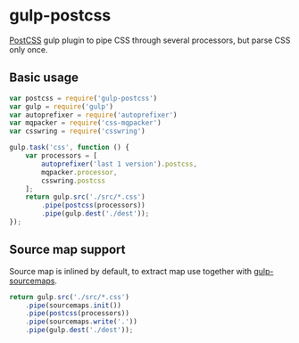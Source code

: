 gulp-postcss
============

[PostCSS](https://github.com/postcss/postcss) gulp plugin to pipe CSS through
several processors, but parse CSS only once.

## Basic usage

```js
var postcss = require('gulp-postcss')
var gulp = require('gulp')
var autoprefixer = require('autoprefixer')
var mqpacker = require('css-mqpacker')
var csswring = require('csswring')

gulp.task('css', function () {
    var processors = [
        autoprefixer('last 1 version').postcss,
        mqpacker.processor,
        csswring.postcss
    ];
    return gulp.src('./src/*.css')
        .pipe(postcss(processors))
        .pipe(gulp.dest('./dest'));
});
```

## Source map support

Source map is inlined by default, to extract map use together
with [gulp-sourcemaps](https://github.com/floridoo/gulp-sourcemaps).

```js
return gulp.src('./src/*.css')
    .pipe(sourcemaps.init())
    .pipe(postcss(processors))
    .pipe(sourcemaps.write('.'))
    .pipe(gulp.dest('./dest'));
```
